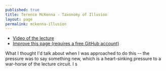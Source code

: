 ```yaml
---
published: true
title: Terence McKenna - Taxonomy of Illusion
layout: page
permalink: mckenna-illusion
---
```

* [Video of the lecture](https://www.youtube.com/watch?v=_PuyoHH4c70#t=58s)
* [Improve this page (requires a free GitHub account)]()

What I thought I'd talk about when I was approached to do this -- the pressure was to say something new, which is a heart-sinking pressure to a war-horse of the lecture circuit. I s
